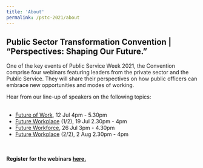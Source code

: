 ```yaml
---
title: 'About'
permalink: /pstc-2021/about
---
```


## Public Sector Transformation Convention | “Perspectives: Shaping Our Future.”
One of the key events of Public Service Week 2021, the Convention comprise four webinars featuring leaders from the private sector and the Public Service. They will share their perspectives on how public officers can embrace new opportunities and modes of working.
<br>

Hear from our line-up of speakers on the following topics:<br>
<br>
  * [Future of Work](/pstc-2021/future-of-work/), 12 Jul 4pm - 5.30pm
  * [Future Workplace](/pstc-2021/future-workplace/) (1/2), 19 Jul 2.30pm - 4pm
  * [Future Workforce](/pstc-2021/future-workforce/), 26 Jul 3pm - 4.30pm
  * [Future Workplace](/pstc-2021/future-workplace/) (2/2), 2 Aug 2.30pm - 4pm
<br>
<br>
<b>Register for the webinars <a href="go.gov.sg/pstc2021-register" target="_blank">here.</a></b>
